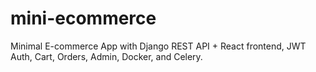 # mini-ecommerce
Minimal E-commerce App with Django REST API + React frontend, JWT Auth, Cart, Orders, Admin, Docker, and Celery.

